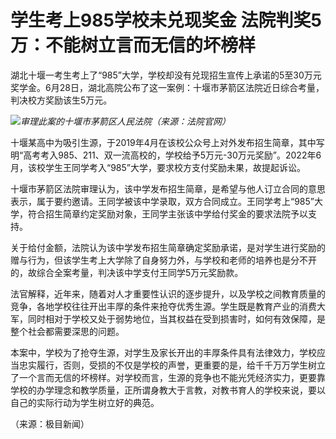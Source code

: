 

# 学生考上985学校未兑现奖金 法院判奖5万：不能树立言而无信的坏榜样

湖北十堰一考生考上了“985”大学，学校却没有兑现招生宣传上承诺的5至30万元奖学金。6月28日，湖北高院公布了这一案例：十堰市茅箭区法院近日综合考量，判决校方奖励该生5万元。

![](https://inews.gtimg.com/om_bt/ObG6NVfp_iU_bvzKg3z7p_qsVn3sgk4hnQ4fMAHto8BWgAA/1000)_审理此案的十堰市茅箭区人民法院（来源：法院官网）_

十堰某高中为吸引生源，于2019年4月在该校公众号上对外发布招生简章，其中写明“高考考入985、211、双一流高校的，学校给予5万元-30万元奖励”。2022年6月，该校学生王同学考入“985”大学，要求校方支付奖励未果，故提起诉讼。

十堰市茅箭区法院审理认为，该中学发布招生简章，是希望与他人订立合同的意思表示，属于要约邀请。王同学被该中学录取，双方合同成立。王同学考上“985”大学，符合招生简章约定奖励对象，王同学主张该中学给付奖金的要求法院予以支持。

关于给付金额，法院认为该中学发布招生简章确定奖励承诺，是对学生进行奖励的赠与行为，但该学生考上大学除了自身努力外，与学校和老师的培养也是分不开的，故综合全案考量，判决该中学支付王同学5万元奖励款。

法官解释，近年来，随着对人才重要性认识的逐步提升，以及学校之间教育质量的竞争，各地学校往往开出丰厚的条件来抢夺优秀生源。学生既是教育产业的消费大军，同时相对于学校又处于弱势地位，当其权益在受到损害时，如何有效保障，是整个社会都需要深思的问题。

本案中，学校为了抢夺生源，对学生及家长开出的丰厚条件具有法律效力，学校应当忠实履行，否则，受损的不仅是学校的声誉，更重要的是，给千千万万学生树立了一个言而无信的坏榜样。对学校而言，生源的竞争也不能光凭经济实力，更要靠学校的办学理念和教学质量，正所谓身教大于言教，对教书育人的学校来说，要以自己的实际行动为学生树立好的典范。

（来源：极目新闻）

